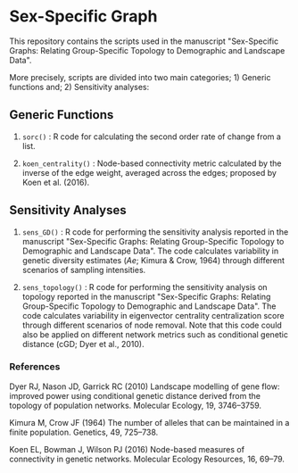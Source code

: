 # Sex-Specific Graph
This repository contains the scripts used in the manuscript "Sex-Specific Graphs: Relating Group-Specific Topology to Demographic and Landscape Data".

More precisely, scripts are divided into two main categories; 1) Generic functions and; 2) Sensitivity analyses:

## Generic Functions
1) `sorc()` : R code for calculating the second order rate of change from a list. 

2) `koen_centrality()` : Node-based connectivity metric calculated by the inverse of the edge weight, averaged across the edges; proposed by Koen et al. (2016). 

## Sensitivity Analyses
1) `sens_GD()` : R code for performing the sensitivity analysis reported in the manuscript "Sex-Specific Graphs: Relating Group-Specific Topology to Demographic and Landscape Data". The code calculates variability in genetic diversity estimates (*Ae*; Kimura & Crow, 1964) through different scenarios of sampling intensities.

1) `sens_topology()` : R code for performing the sensitivity analysis on topology reported in the manuscript "Sex-Specific Graphs: Relating Group-Specific Topology to Demographic and Landscape Data". The code calculates variability in eigenvector centrality centralization score through different scenarios of node removal. Note that this code could also be applied on different network metrics such as conditional genetic distance (cGD; Dyer et al., 2010).

### References

Dyer RJ, Nason JD, Garrick RC (2010) Landscape modelling of gene flow: improved power using conditional genetic distance derived from the   topology of population networks. Molecular Ecology, 19, 3746–3759.

Kimura M, Crow JF (1964) The number of alleles that can be maintained in a finite population. Genetics, 49, 725–738. 

Koen EL, Bowman J, Wilson PJ (2016) Node-based measures of connectivity in genetic networks. Molecular Ecology Resources, 16, 69–79.
